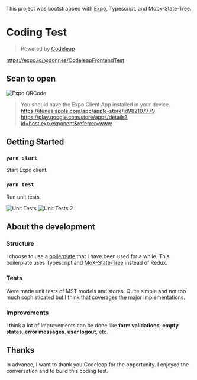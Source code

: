 This project was bootstrapped with [Expo](https://expo.io/),  Typescript, and Mobx-State-Tree.

# Coding Test
> Powered by [Codeleap](https://codeleap.co.uk/)

https://expo.io/@donnes/CodeleapFrontendTest

## Scan to open

![Expo QRCode](https://i.imgur.com/5sNs2hj.png)

> You should have the Expo Client App installed in your device.<br />
> https://itunes.apple.com/app/apple-store/id982107779 <br />
> https://play.google.com/store/apps/details?id=host.exp.exponent&referrer=www



## Getting Started

### `yarn start`

Start Expo client.

### `yarn test`

Run unit tests.

![Unit Tests](https://i.imgur.com/CZSaguI.png)
![Unit Tests 2](https://i.imgur.com/taGleC8.png)

## About the development

### Structure

I choose to use a [boilerplate](https://github.com/infinitered/ignite-bowser) that I have been used for a while. This boilerplate uses Typescript and [MoX-State-Tree](https://mobx-state-tree.js.org/) instead of Redux.

### Tests

Were made unit tests of MST models and stores. Quite simple and not too much sophisticated but I think that coverages the major implementations.

### Improvements

I think a lot of improvements can be done like **form validations**, **empty states**, **error messages**, **user logout**, etc.

## Thanks

In advance, I want to thank you Codeleap for the opportunity. I enjoyed the conversation and to build this coding test.
